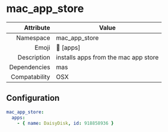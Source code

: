 # mac_app_store

| Attribute     | Value |
|--------------:|----|
| Namespace     | mac_app_store |
| Emoji         | 🍏 [apps]  |
| Description   | installs apps from the mac app store |
| Dependencies  | mas  |
| Compatability | OSX  |

## Configuration

```yml
mac_app_store:
  apps:
    - { name: DaisyDisk, id: 918858936 }
```
